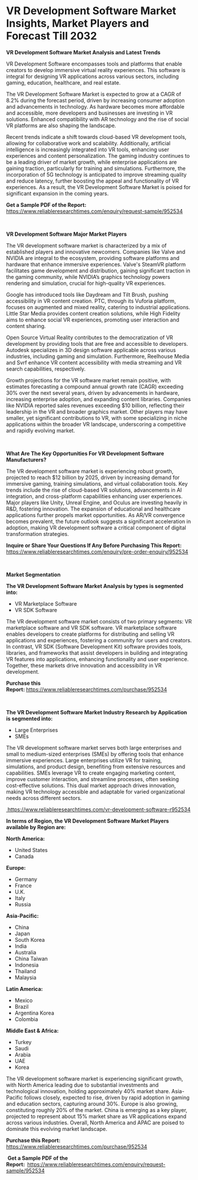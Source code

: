 <p><h1>VR Development Software Market Insights, Market Players and Forecast Till 2032</h1></p><p><strong>VR Development Software Market Analysis and Latest Trends</strong></p>
<p><p>VR Development Software encompasses tools and platforms that enable creators to develop immersive virtual reality experiences. This software is integral for designing VR applications across various sectors, including gaming, education, healthcare, and real estate. </p><p>The VR Development Software Market is expected to grow at a CAGR of 8.2% during the forecast period, driven by increasing consumer adoption and advancements in technology. As hardware becomes more affordable and accessible, more developers and businesses are investing in VR solutions. Enhanced compatibility with AR technology and the rise of social VR platforms are also shaping the landscape.</p><p>Recent trends indicate a shift towards cloud-based VR development tools, allowing for collaborative work and scalability. Additionally, artificial intelligence is increasingly integrated into VR tools, enhancing user experiences and content personalization. The gaming industry continues to be a leading driver of market growth, while enterprise applications are gaining traction, particularly for training and simulations. Furthermore, the incorporation of 5G technology is anticipated to improve streaming quality and reduce latency, further boosting the appeal and functionality of VR experiences. As a result, the VR Development Software Market is poised for significant expansion in the coming years.</p></p>
<p><strong>Get a Sample PDF of the Report:&nbsp;</strong> <a href="https://www.reliableresearchtimes.com/enquiry/request-sample/952534?utm_campaign=3738&utm_medium=2&utm_source=Github&utm_content=ia&utm_term=18042025&utm_id=vr-development-software">https://www.reliableresearchtimes.com/enquiry/request-sample/952534</a></p>
<p>&nbsp;</p>
<p><strong>VR Development Software Major Market Players</strong></p>
<p><p>The VR development software market is characterized by a mix of established players and innovative newcomers. Companies like Valve and NVIDIA are integral to the ecosystem, providing software platforms and hardware that enhance immersive experiences. Valve's SteamVR platform facilitates game development and distribution, gaining significant traction in the gaming community, while NVIDIA’s graphics technology powers rendering and simulation, crucial for high-quality VR experiences.</p><p>Google has introduced tools like Daydream and Tilt Brush, pushing accessibility in VR content creation. PTC, through its Vuforia platform, focuses on augmented and mixed reality, catering to industrial applications. Little Star Media provides content creation solutions, while High Fidelity aims to enhance social VR experiences, promoting user interaction and content sharing.</p><p>Open Source Virtual Reality contributes to the democratization of VR development by providing tools that are free and accessible to developers. Autodesk specializes in 3D design software applicable across various industries, including gaming and simulation. Furthermore, Reelhouse Media and Svrf enhance VR content accessibility with media streaming and VR search capabilities, respectively.</p><p>Growth projections for the VR software market remain positive, with estimates forecasting a compound annual growth rate (CAGR) exceeding 30% over the next several years, driven by advancements in hardware, increasing enterprise adoption, and expanding content libraries. Companies like NVIDIA reported sales revenues exceeding $10 billion, reflecting their leadership in the VR and broader graphics market. Other players may have smaller, yet significant contributions to VR, with some specializing in niche applications within the broader VR landscape, underscoring a competitive and rapidly evolving market.</p></p>
<p>&nbsp;</p>
<p><strong>What Are The Key Opportunities For VR Development Software Manufacturers?</strong></p>
<p><p>The VR development software market is experiencing robust growth, projected to reach $12 billion by 2025, driven by increasing demand for immersive gaming, training simulations, and virtual collaboration tools. Key trends include the rise of cloud-based VR solutions, advancements in AI integration, and cross-platform capabilities enhancing user experiences. Major players like Unity, Unreal Engine, and Oculus are investing heavily in R&D, fostering innovation. The expansion of educational and healthcare applications further propels market opportunities. As AR/VR convergence becomes prevalent, the future outlook suggests a significant acceleration in adoption, making VR development software a critical component of digital transformation strategies.</p></p>
<p><strong>Inquire or Share Your Questions If Any Before Purchasing This Report:</strong> <a href="https://www.reliableresearchtimes.com/enquiry/pre-order-enquiry/952534?utm_campaign=3738&utm_medium=2&utm_source=Github&utm_content=ia&utm_term=18042025&utm_id=vr-development-software">https://www.reliableresearchtimes.com/enquiry/pre-order-enquiry/952534</a></p>
<p>&nbsp;</p>
<p><strong>Market Segmentation</strong></p>
<p><strong>The VR Development Software Market Analysis by types is segmented into:</strong></p>
<p><ul><li>VR Marketplace Software</li><li>VR SDK Software</li></ul></p>
<p><p>The VR development software market consists of two primary segments: VR marketplace software and VR SDK software. VR marketplace software enables developers to create platforms for distributing and selling VR applications and experiences, fostering a community for users and creators. In contrast, VR SDK (Software Development Kit) software provides tools, libraries, and frameworks that assist developers in building and integrating VR features into applications, enhancing functionality and user experience. Together, these markets drive innovation and accessibility in VR development.</p></p>
<p><strong>Purchase this Report:&nbsp;</strong><a href="https://www.reliableresearchtimes.com/purchase/952534?utm_campaign=3738&utm_medium=2&utm_source=Github&utm_content=ia&utm_term=18042025&utm_id=vr-development-software">https://www.reliableresearchtimes.com/purchase/952534</a></p>
<p>&nbsp;</p>
<p><strong>The VR Development Software Market Industry Research by Application is segmented into:</strong></p>
<p><ul><li>Large Enterprises</li><li>SMEs</li></ul></p>
<p><p>The VR development software market serves both large enterprises and small to medium-sized enterprises (SMEs) by offering tools that enhance immersive experiences. Large enterprises utilize VR for training, simulations, and product design, benefiting from extensive resources and capabilities. SMEs leverage VR to create engaging marketing content, improve customer interaction, and streamline processes, often seeking cost-effective solutions. This dual market approach drives innovation, making VR technology accessible and adaptable for varied organizational needs across different sectors.</p></p>
<p><a href="https://www.reliableresearchtimes.com/vr-development-software-r952534?utm_campaign=3738&utm_medium=2&utm_source=Github&utm_content=ia&utm_term=18042025&utm_id=vr-development-software">&nbsp;https://www.reliableresearchtimes.com/vr-development-software-r952534</a></p>
<p><strong>In terms of Region, the VR Development Software Market Players available by Region are:</strong></p>
<p>
    <p> <strong> North America: </strong>
        <ul>
            <li>United States</li>
            <li>Canada</li>
        </ul>
        </p> 
    <p> <strong> Europe: </strong>
        <ul>
            <li>Germany</li>
            <li>France</li>
            <li>U.K.</li>
            <li>Italy</li>
            <li>Russia</li>
        </ul>
        </p> 
    <p> <strong> Asia-Pacific: </strong>
        <ul>
            <li>China</li>
            <li>Japan</li>
            <li>South Korea</li>
            <li>India</li>
            <li>Australia</li>
            <li>China Taiwan</li>
            <li>Indonesia</li>
            <li>Thailand</li>
            <li>Malaysia</li>
        </ul>
        </p> 
    <p> <strong> Latin America: </strong>
        <ul>
            <li>Mexico</li>
            <li>Brazil</li>
            <li>Argentina Korea</li>
            <li>Colombia</li>
        </ul>
        </p> 
    <p> <strong> Middle East & Africa: </strong>
        <ul>
            <li>Turkey</li>
            <li>Saudi</li>
            <li>Arabia</li>
            <li>UAE</li>
            <li>Korea</li>
        </ul>
    </p>
    </p>
<p><p>The VR development software market is experiencing significant growth, with North America leading due to substantial investments and technological innovation, holding approximately 40% market share. Asia-Pacific follows closely, expected to rise, driven by rapid adoption in gaming and education sectors, capturing around 30%. Europe is also growing, constituting roughly 20% of the market. China is emerging as a key player, projected to represent about 15% market share as VR applications expand across various industries. Overall, North America and APAC are poised to dominate this evolving market landscape.</p></p>
<p><strong>Purchase this Report: </strong><a href="https://www.reliableresearchtimes.com/purchase/952534?utm_campaign=3738&utm_medium=2&utm_source=Github&utm_content=ia&utm_term=18042025&utm_id=vr-development-software">https://www.reliableresearchtimes.com/purchase/952534</a></p>
<p>&nbsp;<strong>Get a Sample PDF of the Report:&nbsp;&nbsp;</strong><a href="https://www.reliableresearchtimes.com/enquiry/request-sample/952534?utm_campaign=3738&utm_medium=2&utm_source=Github&utm_content=ia&utm_term=18042025&utm_id=vr-development-software">https://www.reliableresearchtimes.com/enquiry/request-sample/952534</a></p>
<p><strong></strong></p>
<p><p></p><p></p><p></p></p>
